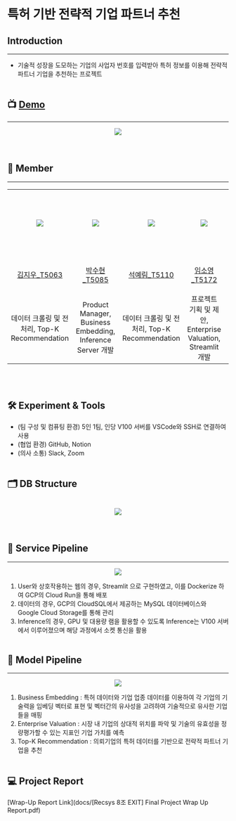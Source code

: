 # 특허 기반 전략적 기업 파트너 추천

## **Introduction**
---
* 기술적 성장을 도모하는 기업의 사업자 번호를 입력받아 특허 정보를 이용해 전략적 파트너 기업을 추천하는 프로젝트
<br><br>

## 📺 [Demo](https://www.youtube.com/watch?v=E5KTuIByZmw)
---
<div align="center">
  <img src="https://github.com/boostcampaitech5/level3_recsys_finalproject-recsys-08/assets/62042287/1a4a7b3f-6564-4902-97d6-48998cfbe2be">
</div>
<br><br>

## 👼 Member
---
<table align="center">
  <tr height="155px">
    <td align="center" width="150px" height="155px">
      <a href="https://github.com/rlawldn11703"><img src="https://avatars.githubusercontent.com/u/71757471?v=4"/></a>
    </td>
    <td align="center" width="150px" height="155px">
      <a href="https://github.com/Sh-IT0311"><img src="https://avatars.githubusercontent.com/u/62042287?v=4"/></a>
    </td>
    <td align="center" width="150px" height="155px">
      <a href="https://github.com/rimmiya"><img src="https://avatars.githubusercontent.com/u/43161401?v=4"/></a>
    </td>
    <td align="center" width="150px" height="155px">
      <a href="https://github.com/AI-soyoung"><img src="https://avatars.githubusercontent.com/u/126646180?v=4"/></a>
    </td>
    <td align="center" width="150px" height="155px">
      <a href="https://github.com/1132jjw"><img src="https://avatars.githubusercontent.com/u/62981031?v=4"/></a>
    </td>
  </tr>
  <tr height="80px">
    <td align="center" width="150px">
      <a href="https://github.com/rlawldn11703">김지우_T5063</a>
    </td>
    <td align="center" width="150px">
      <a href="https://github.com/Sh-IT0311">박수현_T5085</a>
    </td>
    <td align="center" width="150px">
      <a href="https://github.com/rimmiya">석예림_T5110</a>
    </td>
    <td align="center" width="150px">
      <a href="https://github.com/AI-soyoung">임소영_T5172</a>
    </td>
    <td align="center" width="150px">
      <a href="https://github.com/1132jjw">전증원_T5185</a>
    </td>
  </tr>
  <tr height="140px">
    <td align="center" width="150px">
      데이터 크롤링 및 전처리, Top-K Recommendation
    </td>
    <td align="center" width="150px">
      Product Manager, Business Embedding, Inference Server 개발
    </td>
    <td align="center" width="150px">
      데이터 크롤링 및 전처리, Top-K Recommendation
    </td>
    <td align="center" width="150px">
      프로젝트 기획 및 제안, Enterprise Valuation, Streamlit 개발
    </td>
    <td align="center" width="150px">
      Enterprise Valuation, Database 구축
    </td>
  </tr>
</table>
&nbsp;
<br><br>

🛠️ Experiment & Tools
---
* (팀 구성 및 컴퓨팅 환경) 5인 1팀, 인당 V100 서버를 VSCode와 SSH로 연결하여 사용
* (협업 환경) GitHub, Notion
* (의사 소통) Slack, Zoom
<br><br>

🗂️ DB Structure
---
<br>
<div align="center">
  <img src="https://github.com/boostcampaitech5/level3_recsys_finalproject-recsys-08/assets/62042287/f614c2a4-787f-498d-b899-b310cb5b4281">
</div>
<br><br>

## 🚨 Service Pipeline
---
<div align="center">
  <img src="https://github.com/boostcampaitech5/level3_recsys_finalproject-recsys-08/assets/62042287/b228407f-3e0a-4855-9cc9-872fc3ecf579">
</div>

1. User와 상호작용하는 웹의 경우, Streamlit 으로 구현하였고, 이를 Dockerize 하여 GCP의 Cloud Run을 통해 배포
2. 데이터의 경우, GCP의 CloudSQL에서 제공하는 MySQL 데이터베이스와 Google Cloud Storage를 통해 관리
3. Inference의 경우, GPU 및 대용량 램을 활용할 수 있도록 Inference는 V100 서버에서 이루어졌으며 해당 과정에서 소켓 통신을 활용
<br><br>

## 📍 Model Pipeline
---
<div align="center">
  <img src="https://github.com/boostcampaitech5/level3_recsys_finalproject-recsys-08/assets/62042287/adacc1fe-e207-4bcb-b69b-641297de3716">
</div>

1. Business Embedding : 특허 데이터와 기업 업종 데이터를 이용하여 각 기업의 기술력을 임베딩 벡터로 표현 및 벡터간의 유사성을 고려하여 기술적으로 유사한 기업들을 매핑
2. Enterprise Valuation : 시장 내 기업의 상대적 위치를 파악 및 기술의 유효성을 정량평가할 수 있는 지표인 기업 가치를 예측
3. Top-K Recommendation : 의뢰기업의 특허 데이터를 기반으로 전략적 파트너 기업을 추천
<br><br>


## 💻 Project Report
[Wrap-Up Report Link](docs/[Recsys 8조 EXIT] Final Project Wrap Up Report.pdf)

